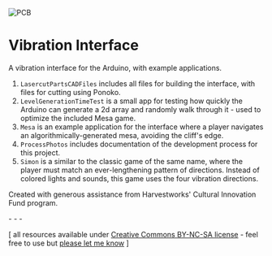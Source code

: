 ![PCB](https://raw.github.com/jeffThompson/VibrationInterface/master/ProcessPhotos/FinishedInterface_NoHands.jpg)

Vibration Interface
==================

A vibration interface for the Arduino, with example applications.

1. `LasercutPartsCADFiles` includes all files for building the interface, with files for cutting using Ponoko.
2. `LevelGenerationTimeTest` is a small app for testing how quickly the Arduino can generate a 2d array and randomly walk through it - used to optimize the included Mesa game.
3. `Mesa` is an example application for the interface where a player navigates an algorithmically-generated mesa, avoiding the cliff's edge.
4. `ProcessPhotos` includes documentation of the development process for this project.
5. `Simon` is a similar to the classic game of the same name, where the player must match an ever-lengthening pattern of directions. Instead of colored lights and sounds, this game uses the four vibration directions.

Created with generous assistance from Harvestworks' Cultural Innovation Fund program.

\- \- \-

\[ all resources available under [Creative Commons BY-NC-SA license](http://creativecommons.org/licenses/by-nc-sa/3.0/) - feel free to use but [please let me know](http://www.jeffreythompson.org) \]
